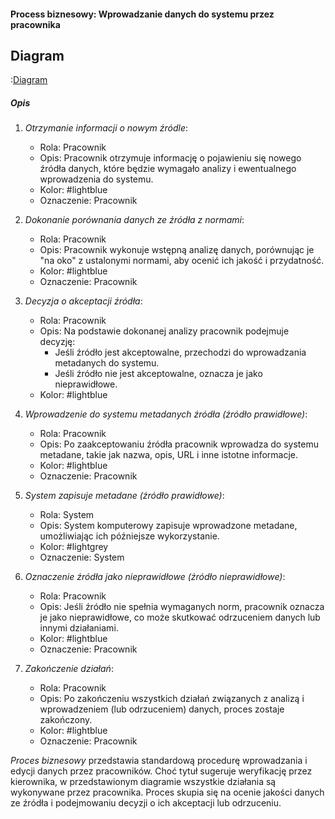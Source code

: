#### Process biznesowy: Wprowadzanie danych do systemu przez pracownika

## Diagram

:[Diagram](PB0001.puml)

##### Opis

1.  *Otrzymanie informacji o nowym źródle*:
    *   Rola: Pracownik
    *   Opis: Pracownik otrzymuje informację o pojawieniu się nowego źródła danych, które będzie wymagało analizy i ewentualnego wprowadzenia do systemu.
    *   Kolor: #lightblue
    *   Oznaczenie: Pracownik

2.  *Dokonanie porównania danych ze źródła z normami*:
    *   Rola: Pracownik
    *   Opis: Pracownik wykonuje wstępną analizę danych, porównując je "na oko" z ustalonymi normami, aby ocenić ich jakość i przydatność.
    *   Kolor: #lightblue
    *   Oznaczenie: Pracownik

3.  *Decyzja o akceptacji źródła*:
    *   Rola: Pracownik
    *   Opis: Na podstawie dokonanej analizy pracownik podejmuje decyzję:
         *  Jeśli źródło jest akceptowalne, przechodzi do wprowadzania metadanych do systemu.
         *  Jeśli źródło nie jest akceptowalne, oznacza je jako nieprawidłowe.
    *   Kolor: #lightblue

4.  *Wprowadzenie do systemu metadanych źródła (źródło prawidłowe)*:
    *   Rola: Pracownik
    *   Opis: Po zaakceptowaniu źródła pracownik wprowadza do systemu metadane, takie jak nazwa, opis, URL i inne istotne informacje.
    *   Kolor: #lightblue
    *   Oznaczenie: Pracownik

5.  *System zapisuje metadane (źródło prawidłowe)*:
    *   Rola: System
    *   Opis: System komputerowy zapisuje wprowadzone metadane, umożliwiając ich późniejsze wykorzystanie.
    *   Kolor: #lightgrey
    *   Oznaczenie: System

6.  *Oznaczenie źródła jako nieprawidłowe (źródło nieprawidłowe)*:
    *   Rola: Pracownik
    *   Opis: Jeśli źródło nie spełnia wymaganych norm, pracownik oznacza je jako nieprawidłowe, co może skutkować odrzuceniem danych lub innymi działaniami.
    *   Kolor: #lightblue
    *   Oznaczenie: Pracownik

7.  *Zakończenie działań*:
    *   Rola: Pracownik
    *   Opis: Po zakończeniu wszystkich działań związanych z analizą i wprowadzeniem (lub odrzuceniem) danych, proces zostaje zakończony.
    *   Kolor: #lightblue
    *   Oznaczenie: Pracownik

*Proces biznesowy* przedstawia standardową procedurę wprowadzania i edycji danych przez pracowników. Choć tytuł sugeruje weryfikację przez kierownika, w przedstawionym diagramie wszystkie działania są wykonywane przez pracownika. Proces skupia się na ocenie jakości danych ze źródła i podejmowaniu decyzji o ich akceptacji lub odrzuceniu.